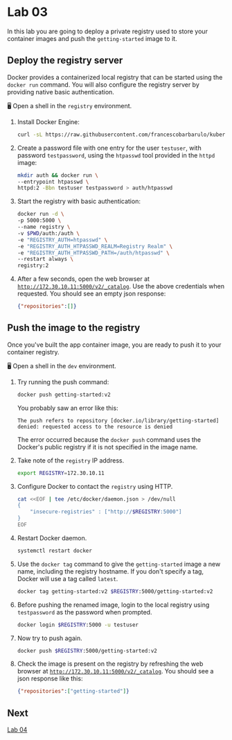 # Lab 03

In this lab you are going to deploy a private registry used to store your container images and push the `getting-started` image to it.

## Deploy the registry server

Docker provides a containerized local registry that can be started using the `docker run` command. You will also configure the registry server by providing native basic authentication.

🖥️ Open a shell in the `registry` environment.

1. Install Docker Engine:

    ```sh
    curl -sL https://raw.githubusercontent.com/francescobarbarulo/kubernetes-starter-pack/main/scripts/docker-install.sh | sh
    ```

2. Create a password file with one entry for the user `testuser`, with password `testpassword`, using the `htpasswd` tool provided in the `httpd` image:
    ```sh
    mkdir auth && docker run \
    --entrypoint htpasswd \
    httpd:2 -Bbn testuser testpassword > auth/htpasswd
    ```

3. Start the registry with basic authentication:
    ```sh
    docker run -d \
    -p 5000:5000 \
    --name registry \
    -v $PWD/auth:/auth \
    -e "REGISTRY_AUTH=htpasswd" \
    -e "REGISTRY_AUTH_HTPASSWD_REALM=Registry Realm" \
    -e "REGISTRY_AUTH_HTPASSWD_PATH=/auth/htpasswd" \
    --restart always \
    registry:2
    ```

4. After a few seconds, open the web browser at [`http://172.30.10.11:5000/v2/_catalog`](http://172.30.10.11:5000/v2/_catalog). Use the above credentials when requested. You should see an empty json response:

    ```json
    {"repositories":[]}
    ```

## Push the image to the registry

Once you've built the app container image, you are ready to push it to your container registry.

🖥️ Open a shell in the `dev` environment.

1. Try running the push command:
    ```sh
    docker push getting-started:v2
    ```

    You probably saw an error like this:

    ```plaintext
    The push refers to repository [docker.io/library/getting-started]
    denied: requested access to the resource is denied
    ```

    The error occurred because the `docker push` command uses the Docker's public registry if it is not specified in the image name.

2. Take note of the `registry` IP address.

    ```sh
    export REGISTRY=172.30.10.11
    ```

3. Configure Docker to contact the `registry` using HTTP.

    ```sh
    cat <<EOF | tee /etc/docker/daemon.json > /dev/null
    {
        "insecure-registries" : ["http://$REGISTRY:5000"]
    }
    EOF
    ```

4. Restart Docker daemon.

    ```sh
    systemctl restart docker
    ```

5. Use the `docker tag` command to give the `getting-started` image a new name, including the registry hostname. If you don't specify a tag, Docker will use a tag called `latest`.

    ```sh
    docker tag getting-started:v2 $REGISTRY:5000/getting-started:v2
    ```

6. Before pushing the renamed image, login to the local registry using `testpassword` as the password when prompted.

    ```sh
    docker login $REGISTRY:5000 -u testuser
    ```

7. Now try to push again.

    ```sh
    docker push $REGISTRY:5000/getting-started:v2
    ```

8. Check the image is present on the registry by refreshing the web browser at [`http://172.30.10.11:5000/v2/_catalog`](http://172.30.10.11:5000/v2/_catalog). You should see a json response like this:

    ```json
    {"repositories":["getting-started"]}
    ```


## Next

[Lab 04](./lab04.md)